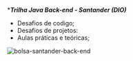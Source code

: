 ***_Trilha Java Back-end - Santander (DIO)_**

- Desafios de codigo;
- Desafios de projetos:
- Aulas práticas e teóricas;



![bolsa-santander-back-end](https://github.com/estelaalmeida/Santander-2024-Backend-com-Java/assets/76489384/e16ffdd5-3cd2-4620-bdeb-82512fdaa057)

